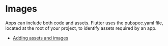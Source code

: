 # Images

Apps can include both code and assets. Flutter uses the pubspec.yaml file, located at the root of your project, to identify assets required by an app.

- [Adding assets and images](https://docs.flutter.dev/development/ui/assets-and-images)
